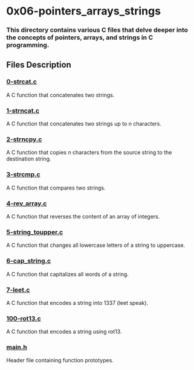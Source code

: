 # 0x06-pointers_arrays_strings
### This directory contains various C files that delve deeper into the concepts of pointers, arrays, and strings in C programming.

## Files Description
### [0-strcat.c](https://github.com/Assiminee/alx-low_level_programming/blob/main/0x06-pointers_arrays_strings/0-strcat.c)
A C function that concatenates two strings.

### [1-strncat.c](https://github.com/Assiminee/alx-low_level_programming/blob/main/0x06-pointers_arrays_strings/1-strncat.c)
A C function that concatenates two strings up to n characters.

### [2-strncpy.c](https://github.com/Assiminee/alx-low_level_programming/blob/main/0x06-pointers_arrays_strings/2-strncpy.c)
A C function that copies n characters from the source string to the destination string.

### [3-strcmp.c](https://github.com/Assiminee/alx-low_level_programming/blob/main/0x06-pointers_arrays_strings/3-strcmp.c)
A C function that compares two strings.

### [4-rev_array.c](https://github.com/Assiminee/alx-low_level_programming/blob/main/0x06-pointers_arrays_strings/4-rev_array.c)
A C function that reverses the content of an array of integers.

### [5-string_toupper.c](https://github.com/Assiminee/alx-low_level_programming/blob/main/0x06-pointers_arrays_strings/5-string_toupper.c)
A C function that changes all lowercase letters of a string to uppercase.

### [6-cap_string.c](https://github.com/Assiminee/alx-low_level_programming/blob/main/0x06-pointers_arrays_strings/6-cap_string.c)
A C function that capitalizes all words of a string.

### [7-leet.c](https://github.com/Assiminee/alx-low_level_programming/blob/main/0x06-pointers_arrays_strings/7-leet.c)
A C function that encodes a string into 1337 (leet speak).

### [100-rot13.c](https://github.com/Assiminee/alx-low_level_programming/blob/main/0x06-pointers_arrays_strings/100-rot13.c)
A C function that encodes a string using rot13.

### [main.h](https://github.com/Assiminee/alx-low_level_programming/blob/main/0x06-pointers_arrays_strings/main.h)
Header file containing function prototypes.
